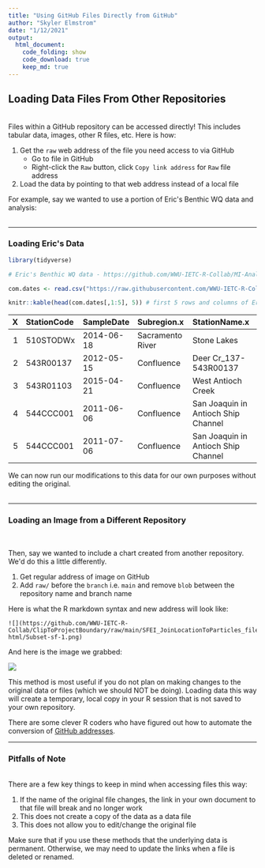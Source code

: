 ```yaml
---
title: "Using GitHub Files Directly from GitHub"
author: "Skyler Elmstrom"
date: "1/12/2021"
output:
  html_document:
    code_folding: show
    code_download: true
    keep_md: true
---
```




## **Loading Data Files From Other Repositories**
<br>
Files within a GitHub repository can be accessed directly! This includes tabular data, images, other R files, etc. Here is how:

1. Get the `raw` web address of the file you need access to via GitHub
    + Go to file in GitHub
    + Right-click the `Raw` button, click `Copy link address` for `Raw` file address
2. Load the data by pointing to that web address instead of a local file

For example, say we wanted to use a portion of Eric's Benthic WQ data and analysis:
<br><br>

-----

### Loading Eric's Data


```r
library(tidyverse)

# Eric's Benthic WQ data - https://github.com/WWU-IETC-R-Collab/MI-Analysis/main/data/ceden_benthic_WQ.csv

com.dates <- read.csv("https://raw.githubusercontent.com/WWU-IETC-R-Collab/MI-Analysis/main/data/ceden_benthic_WQ.csv")

knitr::kable(head(com.dates[,1:5], 5)) # first 5 rows and columns of Eric's data to show it works
```



|  X|StationCode |SampleDate |Subregion.x      |StationName.x                       |
|--:|:-----------|:----------|:----------------|:-----------------------------------|
|  1|510STODWx   |2014-06-18 |Sacramento River |Stone Lakes                         |
|  2|543R00137   |2012-05-15 |Confluence       |Deer Cr_137-543R00137               |
|  3|543R01103   |2015-04-21 |Confluence       |West Antioch Creek                  |
|  4|544CCC001   |2011-06-06 |Confluence       |San Joaquin in Antioch Ship Channel |
|  5|544CCC001   |2011-07-06 |Confluence       |San Joaquin in Antioch Ship Channel |

We can now run our modifications to this data for our own purposes without editing the original.
<br><br>

-----

### Loading an Image from a Different Repository

<br>

Then, say we wanted to include a chart created from another repository. We'd do this a little differently.

1. Get regular address of image on GitHub
2. Add `raw/` before the `branch` i.e. `main` and remove `blob` between the repository name and branch name

Here is what the R markdown syntax and new address will look like:
```
![](https://github.com/WWU-IETC-R-Collab/ClipToProjectBoundary/raw/main/SFEI_JoinLocationToParticles_files/figure-html/Subset-sf-1.png)
```

And here is the image we grabbed:
<br>

![](https://github.com/WWU-IETC-R-Collab/ClipToProjectBoundary/raw/main/SFEI_JoinLocationToParticles_files/figure-html/Subset-sf-1.png)

This method is most useful if you do not plan on making changes to the original data or files (which we should NOT be doing). Loading data this way will create a temporary, local copy in your R session that is not saved to your own repository.

There are some clever R coders who have figured out how to automate the conversion of [GitHub addresses]("https://stackoverflow.com/questions/11237715/how-to-display-images-in-markdown-on-github-generated-from-knitr-without-using-e").
<br>

-----

### Pitfalls of Note

<br>
There are a few key things to keep in mind when accessing files this way:

1. If the name of the original file changes, the link in your own document to that file will break and no longer work
2. This does not create a copy of the data as a data file
3. This does not allow you to edit/change the original file

Make sure that if you use these methods that the underlying data is permanent. Otherwise, we may need to update the links when a file is deleted or renamed.
<br><br>

